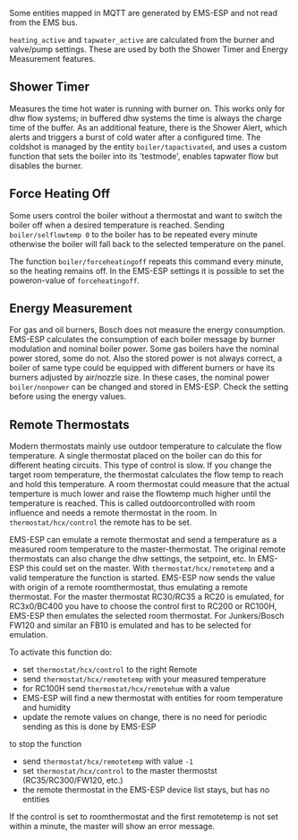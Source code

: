 Some entities mapped in MQTT are generated by EMS-ESP and not read from the EMS bus.

`heating_active` and `tapwater_active` are calculated from the burner and valve/pump settings. These are used by both the Shower Timer and Energy Measurement features.

## Shower Timer

Measures the time hot water is running with burner on. This works only for dhw flow systems; in buffered dhw systems the time is always the charge time of the buffer.
As an additional feature, there is the Shower Alert, which alerts and triggers a burst of cold water after a configured time. The coldshot is managed by the entity `boiler/tapactivated`, and uses a custom function that sets the boiler into its 'testmode', enables tapwater flow but disables the burner.

## Force Heating Off

Some users control the boiler without a thermostat and want to switch the boiler off when a desired temperature is reached. Sending `boiler/selflowtemp 0` to the boiler has to be repeated every minute otherwise the boiler will fall back to the selected temperature on the panel.

The function `boiler/forceheatingoff` repeats this command every minute, so the heating remains off. In the EMS-ESP settings it is possible to set the poweron-value of `forceheatingoff`.

## Energy Measurement

For gas and oil burners, Bosch does not measure the energy consumption. EMS-ESP calculates the consumption of each boiler message by burner modulation and nominal boiler power. Some gas boilers have the nominal power stored, some do not. 
Also the stored power is not always correct, a boiler of same type could be equipped with different burners or have its burners adjusted by air/nozzle size.
In these cases, the nominal power `boiler/nonpower` can be changed and stored in EMS-ESP. Check the setting before using the energy values.

## Remote Thermostats

Modern thermostats mainly use outdoor temperature to calculate the flow temperature. A single thermostat placed on the boiler can do this for different heating circuits. This type of control is slow. 
If you change the target room temperature, the thermostat calculates the flow temp to reach and hold this temperature.
A room thermostat could measure that the actual temperture is much lower and raise the flowtemp much higher until the temperature is reached.
This is called outdoorcontrolled with room influence and needs a remote thermostat in the room. In `thermostat/hcx/control` the remote has to be set.

EMS-ESP can emulate a remote thermostat and send a temperature as a measured room temperature to the master-thermostat.
The original remote thermostats can also change the dhw settings, the setpoint, etc. In EMS-ESP this could set on the master.
With `thermostat/hcx/remotetemp` and a valid temperature the function is started. EMS-ESP now sends the value with origin of a remote roomthermostat, thus emulating a remote thermostat.
For the master thermostat RC30/RC35 a RC20 is emulated, for RC3x0/BC400 you have to choose the control first to RC200 or RC100H, EMS-ESP then emulates the selected room thermostat.
For Junkers/Bosch FW120 and similar an FB10 is emulated and has to be selected for emulation.

To activate this function do:
- set `thermostat/hcx/control` to the right Remote
- send `thermostat/hcx/remotetemp` with your measured temperature
- for RC100H send `thermostat/hcx/remotehum` with a value
- EMS-ESP will find a new thermostat with entities for room temperature and humidity
- update the remote values on change, there is no need for periodic sending as this is done by EMS-ESP

to stop the function
- send `thermostat/hcx/remotetemp` with value `-1`
- set `thermostat/hcx/control` to the master thermostst (RC35/RC300/FW120, etc.)
- the remote thermostat in the EMS-ESP device list stays, but has no entities

If the control is set to roomthermostat and the first remotetemp is not set within a minute, the master will show an error message.
